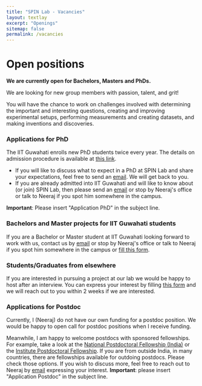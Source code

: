 ```yaml
---
title: "SPIN Lab - Vacancies"
layout: textlay
excerpt: "Openings"
sitemap: false
permalink: /vacancies
---
```


# Open positions

**We are currently open for Bachelors, Masters and PhDs.**

We are  looking for new group members with passion, talent, and grit!

You will have the chance to work on challenges involved with determining the important and interesting questions, creating and improving experimental setups, performing measurements and creating datasets, and making inventions and discoveries.

### Applications for PhD 
The IIT Guwahati enrolls new PhD students twice every year. The details on admission procedure is available at [this link](https://iitg.ac.in/acad/admission/).
- If you will like to discuss what to expect in a PhD at SPIN Lab and share your expectations, feel free to send an [email](mailto:neerajs@iitg.ac.in). We will get back to you.
- If you are already admitted into IIT Guwahati and will like to know about (or join) SPIN Lab, then please send an [email](mailto:neerajs@iitg.ac.in) or stop by Neeraj's office or talk to Neeraj if you spot him somewhere in the campus.

**Important**: Please insert "Application PhD" in the subject line.

### Bachelors and Master projects for IIT Guwahati students
If you are a Bachelor or Master student at IIT Guwahati looking forward to work with us, contact us by [email](mailto:neerajs@iitg.ac.in) or stop by Neeraj's office or talk to Neeraj if you spot him somewhere in the campus or [fill this form](https://forms.gle/8JcWxCdKH3b3W6bR7). 

### Students/Graduates from elsewhere
If you are interested in pursuing a project at our lab we would be happy to host after an interview. You can express your interest by filling [this form](https://forms.gle/8JcWxCdKH3b3W6bR7) and we will reach out to you within 2 weeks if we are interested.

### Applications for Postdoc
Currently, I (Neeraj) do not have our own funding for a postdoc position. We would be happy to open call for postdoc positions when I receive funding.

Meanwhile, I am happy to welcome postdocs with sponsored fellowships. For example, take a look at the [National Postdoctoral Fellowship (India)](https://serbonline.in/SERB/npdf?HomePage=New) or the [Institute Postdoctoral Fellowship](https://online.iitg.ac.in/ipdf/). If you are from outside India, in many countries, there are fellowships available for outdoing postdocs. Please check those options. If you wish to discuss more, feel free to reach out to Neeraj by [email](mailto:neerajs@iitg.ac.in) expressing your interest.
**Important**: please insert "Application Postdoc" in the subject line.


<!-- <figure>
<img src="{{ site.url }}{{ site.baseurl }}/images/picpic/Gallery/DSC_0696.jpg" width="95%">
</figure> -->
